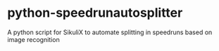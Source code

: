 # python-speedrunautosplitter
A python script for SikuliX to automate splitting in speedruns based on image recognition
